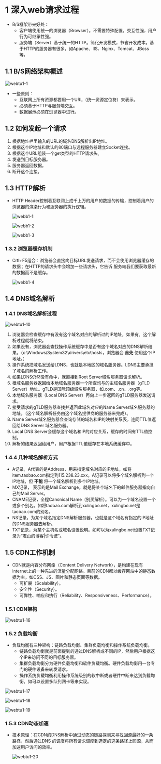 # 1 深入web请求过程

- B/S框架带来好处：
  - 客户端使用统一的浏览器（Browser）。不需要特殊配置，交互性强，用户行为可继承性强。
  - 服务端（Server）基于统一的HTTP。简化开发模式，节省开发成本。基于HTTP的服务器有很多，如Apache、IIS、Nginx、Tomcat、JBoss等。

## 1.1 B/S网络架构概述

  ![webtu1-1](/assets/webtu1-1.jpg)

- 一些原则：
  - 互联网上所有资源都要用一个URL（统一资源定位符）来表示。
  - 必须基于HTTP与服务端交互。
  - 数据展示必须在浏览器中进行。

## 1.2 如何发起一个请求

1. 根据地址栏里输入的URL的域名DNS解析出IP地址。
2. 根据这个IP地址和默认的80端口与远程服务器建立Socket连接。
3. 根据这个URL组装一个get类型的HTTP请求头。
4. 发送到目标服务器。
5. 服务器返回数据。
6. 断开这个连接。

## 1.3 HTTP解析

- HTTP Header控制着互联网上成千上万的用户的数据的传输，控制着用户的浏览器的渲染行为和服务器的执行逻辑。

  ![webb1-1](/assets/webb1-1.jpg)

  ![webb1-2](/assets/webb1-2.jpg)

  ![webb1-3](/assets/webb1-3.jpg)

### 1.3.2 浏览器缓存机制

- Crtl+F5组合：浏览器会直接向目标URL发送请求，而不会使用浏览器缓存的数据；在HTTP的请求头中会增加一些请求头，它告诉 服务端我们要获取最新的数据而不是缓存。

  ![webb1-4](/assets/webb1-4.jpg)

## 1.4 DNS域名解析

### 1.4.1 DNS域名解析过程

![webtu1-10](/assets/webtu1-10.jpg)

1. 浏览器会检查缓存中有没有这个域名对应的解析过的IP地址，如果有，这个解析过程就将结束。
2. 如果没有，浏览器会查找操作系统缓存中是否有这个域名对应的DNS解析结果。（c:\Windows\System32\drivers\etc\hosts，浏览器会 **首先** 使用这个IP地址。）
3. 操作系统把域名发送给LDNS，也就是本地区的域名服务器。LDNS主要承担了域名的解析工作。
4. 如果LDNS仍然没有命中，就直接到Root Server域名服务器请求解析。
5. 根域名服务器返回给本地域名服务器一个所查询与的主域名服务器（gTLD Server）地址。gTLD是国际顶级域名服务器，如.com、.cn、.org等。
6. 本地域名服务器（Local DNS Server）再向上一步返回的gTLD服务器发送请求。
7. 接受请求的gTLD服务器查找并返回此域名对应的Name Server域名服务器的地址。（这个域名解析任务由这个域名提供商的服务器来完成）。
8. Name Server域名服务器会查询存储的域名和IP的映射关系表，连同TTL值返回给DNS Server 域名服务器。
9. Local DNS Server会缓存这个域名和IP的对应关系，缓存的时间有TTL值控制。
10. 解析的结果返回给用户，用户根据TTL值缓存在本地系统缓存中。

### 1.4.4 几种域名解析方式

- A记录，A代表的是Address，用来指定域名对应的IP地址，如将item.taobao.com指定到115.238.23.xxx。A记录可以将多个域名解析到一个IP地址，但 **不能** 将一个域名解析到多个IP地址。
- MX记录， 表示的是Mail Exchange。就是将某个域名下的邮件服务器指向自己的Mail Server。
- CNAME记录，全程Canonical Name（别买解析）。可以为一个域名设置一个或多个别名。如将taobao.com解析到xulingbo.net，xulingbo.net是taobao.com的别名。
- NS记录，为某个域名指定DNS解析服务器，也就是这个域名有指定的IP地址的DNS服务器去解析。
- TXT记录，为某个主机名或域名设置说明。如可以为xulingbo.net设置TXT记录为“君山的博客|许令波”。

## 1.5 CDN工作机制

- CDN就是内容分布网络（Content Delivery Network），是构建在现有Internet上的一种先进的流量分配网络。目前的CDN都以缓存网站中的静态数据为主，如CSS、JS、图片和静态页面等数据。
  - 可扩展（Scalability）。
  - 安全性（Security）。
  - 可靠性、响应和执行（Reliability、Responsiveness、Performance）。

### 1.5.1 CDN架构

![webtu1-16](/assets/webtu1-16.jpg)

### 1.5.2 负载均衡

- 负载均衡有三种架构：链路负载均衡、集群负载均衡和操作系统负载均衡。
  - 链路负载均衡就是前面提到的通过DNS解析成不同的IP，然后用户根据这个IP来访问不同的目标服务器。
  - 集群负载均衡分为硬件负载均衡和软件负载均衡。硬件负载均衡用一台专门的硬件设备来转发请求。
  - 操作系统负载均衡利用操作系统级别的软中断或者硬件中断来达到负载均衡，如可以设置多队列网卡等来实现。

![webtu1-17](/assets/webtu1-17.jpg)

![webtu1-18](/assets/webtu1-18.jpg)

![webtu1-19](/assets/webtu1-19.jpg)

### 1.5.3 CDN动态加速

- 技术原理：在CDN的DNS解析中通过动态的链路探测来寻找回源最好的一条路径，然后通过DNS 的调度将所有请求调度到选定的这条路径上回源，从而加速用户访问的效率。


  ![webtu1-20](/assets/webtu1-20.jpg)
